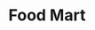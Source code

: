 ---
title: "Food Mart"
url: /maple-valley/food-mart-renton-maple-valley-road-southeast/
shop: convenience
---